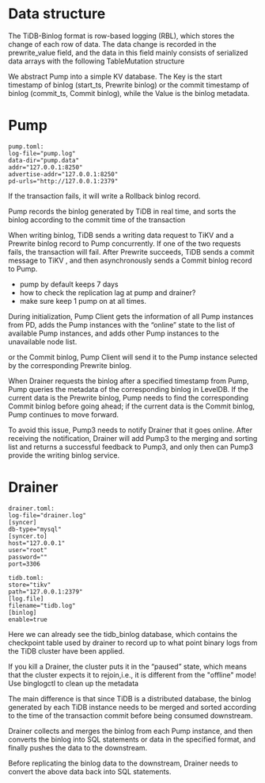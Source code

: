 #  Data structure

The TiDB-Binlog format is row-based logging (RBL), which stores the change of each row of data. The data change is recorded in the prewrite_value field, and the data in this field mainly consists of serialized data arrays with the following TableMutation structure


We abstract Pump into a simple KV database. The Key is the start timestamp of binlog (start_ts, Prewrite binlog) or the commit timestamp of binlog (commit_ts, Commit binlog), while the Value is the binlog metadata.

# Pump

```
pump.toml:
log-file="pump.log"
data-dir="pump.data"
addr="127.0.0.1:8250"
advertise-addr="127.0.0.1:8250"
pd-urls="http://127.0.0.1:2379"
```
If the transaction fails, it will write a Rollback binlog record.

Pump records the binlog generated by TiDB in real time, and sorts the binlog according to the commit time of the transaction

When writing binlog, TiDB sends a writing data request to TiKV and a Prewrite binlog record to Pump concurrently. If one of the two requests fails, the transaction will fail. After Prewrite succeeds, TiDB sends a commit message to TiKV , and then asynchronously sends a Commit binlog record to Pump.

* pump by default keeps 7 days 
* how to check the replication lag at pump and drainer?
* make sure keep 1 pump on at all times. 

During initialization, Pump Client gets the information of all Pump instances from PD, adds the Pump instances with the “online” state to the list of available Pump instances, and adds other Pump instances to the unavailable node list.

or the Commit binlog, Pump Client will send it to the Pump instance selected by the corresponding Prewrite binlog.

When Drainer requests the binlog after a specified timestamp from Pump, Pump queries the metadata of the corresponding binlog in LevelDB. If the current data is the Prewrite binlog, Pump needs to find the corresponding Commit binlog before going ahead; if the current data is the Commit binlog, Pump continues to move forward.

 To avoid this issue, Pump3 needs to notify Drainer that it goes online. After receiving the notification, Drainer will add Pump3 to the merging and sorting list and returns a successful feedback to Pump3, and only then can Pump3 provide the writing binlog service.


# Drainer
```
drainer.toml:
log-file="drainer.log"
[syncer]
db-type="mysql"
[syncer.to]
host="127.0.0.1"
user="root"
password=""
port=3306
```
```
tidb.toml:
store="tikv"
path="127.0.0.1:2379"
[log.file]
filename="tidb.log"
[binlog]
enable=true
```

Here we can already see the tidb_binlog database, which contains the checkpoint table used by drainer to record up to what point binary logs from the TiDB cluster have been applied.

If you kill a Drainer, the cluster puts it in the “paused” state, which means that the cluster expects it to rejoin,i.e., it is different from the "offline" mode! Use binglogctl to clean up the metadata

The main difference is that since TiDB is a distributed database, the binlog generated by each TiDB instance needs to be merged and sorted according to the time of the transaction commit before being consumed downstream.

Drainer collects and merges the binlog from each Pump instance, and then converts the binlog into SQL statements or data in the specified format, and finally pushes the data to the downstream.

Before replicating the binlog data to the downstream, Drainer needs to convert the above data back into SQL statements.

